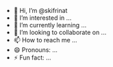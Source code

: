 - 👋 Hi, I’m @skifrinat
- 👀 I’m interested in ...
- 🌱 I’m currently learning ...
- 💞️ I’m looking to collaborate on ...
- 📫 How to reach me ...
- 😄 Pronouns: ...
- ⚡ Fun fact: ...

<!---
skifrinat/skifrinat is a ✨ special ✨ repository because its `README.md` (this file) appears on your GitHub profile.
You can click the Preview link to take a look at your changes.
--->
